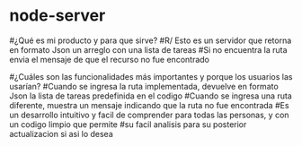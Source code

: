 # node-server

#¿Qué es mi producto y para que sirve?
#R/ Esto es un servidor que retorna en formato Json un arreglo con una lista de tareas
#Si no encuentra la ruta envia el mensaje de que el recurso no fue encontrado


#¿Cuáles son las funcionalidades más importantes y porque los usuarios las usarían?
#Cuando se ingresa la ruta implementada, devuelve en formato Json la lista de tareas predefinida en el codigo
#Cuando se ingresa una ruta diferente, muestra un mensaje indicando que la ruta no fue encontrada
#Es un desarrollo intuitivo y facil de comprender para todas las personas, y con un codigo limpio que permite
#su facil analisis para su posterior actualizacion si asi lo desea